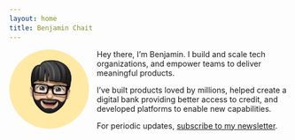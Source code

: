 ```yaml
---
layout: home
title: Benjamin Chait
---
```

<img src="/assets/img/IMG_0534.jpeg" style="float: left; width: 9rem; border-radius: 50%; margin: 0 1em 1em 0;" />

<p>Hey there, I’m Benjamin. I build and scale tech organizations, and empower teams to deliver meaningful products.</p>

<p>I’ve built products loved by millions, helped create a digital bank providing better access to credit, and developed platforms to enable new capabilities.</p>

<p>For periodic updates, <a href="https://buttondown.email/benjaminchait">subscribe to my newsletter</a>.</p>

<!-- indie auth https://indieweb.org/rel-me and https://indielogin.com/setup -->
<link href="https://twitter.com/benjaminchait" rel="me">
<link href="https://github.com/benjaminchait" rel="me">
<!-- end indie auth -->